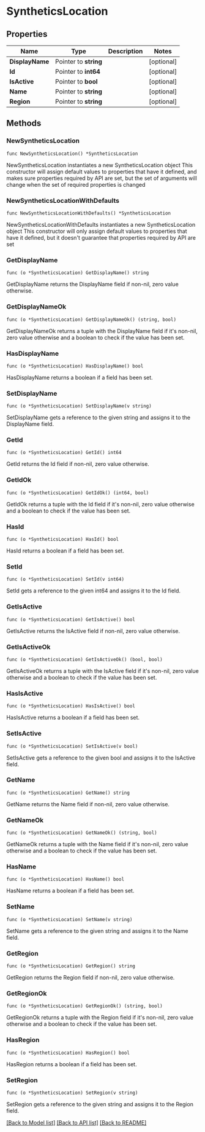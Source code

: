 # SyntheticsLocation

## Properties

Name | Type | Description | Notes
------------ | ------------- | ------------- | -------------
**DisplayName** | Pointer to **string** |  | [optional] 
**Id** | Pointer to **int64** |  | [optional] 
**IsActive** | Pointer to **bool** |  | [optional] 
**Name** | Pointer to **string** |  | [optional] 
**Region** | Pointer to **string** |  | [optional] 

## Methods

### NewSyntheticsLocation

`func NewSyntheticsLocation() *SyntheticsLocation`

NewSyntheticsLocation instantiates a new SyntheticsLocation object
This constructor will assign default values to properties that have it defined,
and makes sure properties required by API are set, but the set of arguments
will change when the set of required properties is changed

### NewSyntheticsLocationWithDefaults

`func NewSyntheticsLocationWithDefaults() *SyntheticsLocation`

NewSyntheticsLocationWithDefaults instantiates a new SyntheticsLocation object
This constructor will only assign default values to properties that have it defined,
but it doesn't guarantee that properties required by API are set

### GetDisplayName

`func (o *SyntheticsLocation) GetDisplayName() string`

GetDisplayName returns the DisplayName field if non-nil, zero value otherwise.

### GetDisplayNameOk

`func (o *SyntheticsLocation) GetDisplayNameOk() (string, bool)`

GetDisplayNameOk returns a tuple with the DisplayName field if it's non-nil, zero value otherwise
and a boolean to check if the value has been set.

### HasDisplayName

`func (o *SyntheticsLocation) HasDisplayName() bool`

HasDisplayName returns a boolean if a field has been set.

### SetDisplayName

`func (o *SyntheticsLocation) SetDisplayName(v string)`

SetDisplayName gets a reference to the given string and assigns it to the DisplayName field.

### GetId

`func (o *SyntheticsLocation) GetId() int64`

GetId returns the Id field if non-nil, zero value otherwise.

### GetIdOk

`func (o *SyntheticsLocation) GetIdOk() (int64, bool)`

GetIdOk returns a tuple with the Id field if it's non-nil, zero value otherwise
and a boolean to check if the value has been set.

### HasId

`func (o *SyntheticsLocation) HasId() bool`

HasId returns a boolean if a field has been set.

### SetId

`func (o *SyntheticsLocation) SetId(v int64)`

SetId gets a reference to the given int64 and assigns it to the Id field.

### GetIsActive

`func (o *SyntheticsLocation) GetIsActive() bool`

GetIsActive returns the IsActive field if non-nil, zero value otherwise.

### GetIsActiveOk

`func (o *SyntheticsLocation) GetIsActiveOk() (bool, bool)`

GetIsActiveOk returns a tuple with the IsActive field if it's non-nil, zero value otherwise
and a boolean to check if the value has been set.

### HasIsActive

`func (o *SyntheticsLocation) HasIsActive() bool`

HasIsActive returns a boolean if a field has been set.

### SetIsActive

`func (o *SyntheticsLocation) SetIsActive(v bool)`

SetIsActive gets a reference to the given bool and assigns it to the IsActive field.

### GetName

`func (o *SyntheticsLocation) GetName() string`

GetName returns the Name field if non-nil, zero value otherwise.

### GetNameOk

`func (o *SyntheticsLocation) GetNameOk() (string, bool)`

GetNameOk returns a tuple with the Name field if it's non-nil, zero value otherwise
and a boolean to check if the value has been set.

### HasName

`func (o *SyntheticsLocation) HasName() bool`

HasName returns a boolean if a field has been set.

### SetName

`func (o *SyntheticsLocation) SetName(v string)`

SetName gets a reference to the given string and assigns it to the Name field.

### GetRegion

`func (o *SyntheticsLocation) GetRegion() string`

GetRegion returns the Region field if non-nil, zero value otherwise.

### GetRegionOk

`func (o *SyntheticsLocation) GetRegionOk() (string, bool)`

GetRegionOk returns a tuple with the Region field if it's non-nil, zero value otherwise
and a boolean to check if the value has been set.

### HasRegion

`func (o *SyntheticsLocation) HasRegion() bool`

HasRegion returns a boolean if a field has been set.

### SetRegion

`func (o *SyntheticsLocation) SetRegion(v string)`

SetRegion gets a reference to the given string and assigns it to the Region field.


[[Back to Model list]](../README.md#documentation-for-models) [[Back to API list]](../README.md#documentation-for-api-endpoints) [[Back to README]](../README.md)


